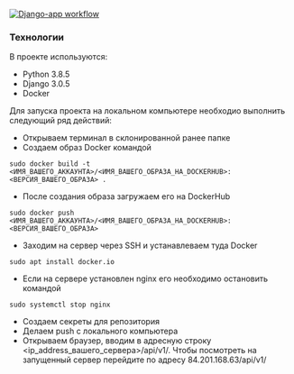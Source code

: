 [![Django-app workflow](https://github.com/sonoffjord/yamdb_final/actions/workflows/yamdb_workflow.yml/badge.svg?branch=master)](https://github.com/sonoffjord/yamdb_final/actions/workflows/yamdb_workflow.yml)
### Технологии
В проекте используются:
- Python 3.8.5
- Django 3.0.5
- Docker

Для запуска проекта на локальном компьютере необходио выполнить следующий ряд действий:
- Открываем терминал в склонированной ранее папке
- Создаем образ Docker командой
```
sudo docker build -t <ИМЯ_ВАШЕГО_АККАУНТА>/<ИМЯ_ВАШЕГО_ОБРАЗА_НА_DOCKERHUB>:<ВЕРСИЯ_ВАШЕГО_ОБРАЗА> .
```
- После создания образа загружаем его на DockerHub
```
sudo docker push <ИМЯ_ВАШЕГО_АККАУНТА>/<ИМЯ_ВАШЕГО_ОБРАЗА_НА_DOCKERHUB>:<ВЕРСИЯ_ВАШЕГО_ОБРАЗА>
```
- Заходим на сервер через SSH и устанавлеваем туда Docker
```
sudo apt install docker.io
```
- Если на сервере установлен nginx его необходимо остановить командой
```
sudo systemctl stop nginx
```
- Создаем секреты для репозитория
- Делаем push с локального компьютера
- Открываем браузер, вводим в адресную строку <ip_address_вашего_сервера>/api/v1/. Чтобы посмотреть на запущенный сервер перейдите по адресу 84.201.168.63/api/v1/
